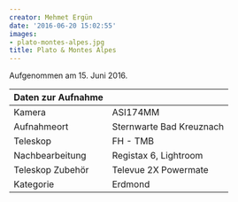 ```yaml
---
creator: Mehmet Ergün
date: '2016-06-20 15:02:55'
images:
- plato-montes-alpes.jpg
title: Plato & Montes Alpes
---
```

Aufgenommen am 15. Juni 2016.

| Daten zur Aufnahme | |
| - | - |
| Kamera | ASI174MM |
| Aufnahmeort | Sternwarte Bad Kreuznach |
| Teleskop | FH - TMB | 203/1800 | f/8,9 |
| Nachbearbeitung | Registax 6, Lightroom |
| Teleskop Zubehör | Televue 2X Powermate |
| Kategorie | Erdmond |
